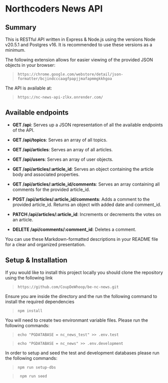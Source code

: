 # Northcoders News API

## Summary

This is RESTful API written in Express & Node.js using the versions Node v20.5.1 and Postgres v16. It is recommended to use these versions as a minimum.

The following extension allows for easier viewing of the provided JSON objects in your browser:

> ```https://chrome.google.com/webstore/detail/json-formatter/bcjindcccaagfpapjjmafapmmgkkhgoa```

The API is available at:

>```https://nc-news-api-zlkx.onrender.com/```

## Available endpoints


- **GET /api**: Serves up a JSON representation of all the available endpoints of the API.

- **GET /api/topics**: Serves an array of all topics.

- **GET /api/articles**: Serves an array of all articles.

- **GET /api/users**: Serves an array of user objects.

- **GET /api/articles/:article_id**: Serves an object containing the article body and associated properties.

- **GET /api/articles/:article_id/comments**: Serves an array containing all comments for the provided article_id.

- **POST /api/articles/:article_id/comments**: Adds a comment to the provided article_id. Returns an object with added date and comment_id.

- **PATCH /api/articles/:article_id**: Increments or decrements the votes on an article.

- **DELETE /api/comments/:comment_id**: Deletes a comment.

You can use these Markdown-formatted descriptions in your README file for a clear and organized presentation.

## Setup & Installation
If you would like to install this project locally you should clone the repository using the following link

> ```https://github.com/CoupDeWhoop/be-nc-news.git```

Ensure you are inside the directory and the run the following command to install the required dependencies

> ```npm install```

You will need to create two environmant variable files. Please run the following commands:

> ```echo "PGDATABASE = nc_news_test" >> .env.test```

> ```echo "PGDATABASE = nc_news" >> .env.development```

In order to setup and seed the test and development databases please run the following commands:

> ```npm run setup-dbs```

> ``` npm run seed```

